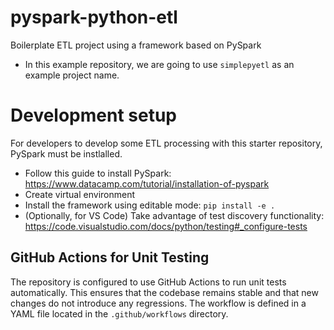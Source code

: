 # pyspark-python-etl

Boilerplate ETL project using a framework based on PySpark

- In this example repository, we are going to use `simplepyetl` as an example project name.

# Development setup

For developers to develop some ETL processing with this starter repository, PySpark must be instlalled.

- Follow this guide to install PySpark: https://www.datacamp.com/tutorial/installation-of-pyspark
- Create virtual environment
- Install the framework using editable mode: `pip install -e .`
- (Optionally, for VS Code) Take advantage of test discovery functionality: https://code.visualstudio.com/docs/python/testing#_configure-tests

## GitHub Actions for Unit Testing

The repository is configured to use GitHub Actions to run unit tests automatically. This ensures that the codebase remains stable and that new changes do not introduce any regressions. The workflow is defined in a YAML file located in the `.github/workflows` directory.
